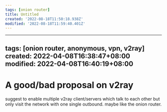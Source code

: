 ```yaml
---
tags: [onion router]
title: Untitled
created: '2022-08-18T11:50:18.938Z'
modified: '2022-08-18T11:59:40.401Z'
---
```


---
tags: [onion router, anonymous, vpn, v2ray]
created: 2022-04-08T16:38:47+08:00
modified: 2022-04-08T16:40:19+08:00
---

# A good/bad proposal on v2ray

suggest to enable multiple v2ray client/servers which talk to each other but only visit the network with one single outbound. maybe like the onion router.
